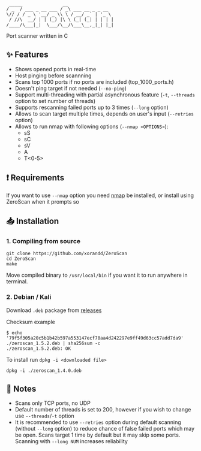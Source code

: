 ```
 _____               __                 
/ _  / ___ _ __ ___ / _\ ___ __ _ _ __  
\// / / _ \ '__/ _ \\ \ / __/ _` | '_ \ 
 / //\  __/ | | (_) |\ \ (_| (_| | | | |
/____/\___|_|  \___/\__/\___\__,_|_| |_|

```

Port scanner written in C

## ✨ Features
- Shows opened ports in real-time
- Host pinging before scannning
- Scans top 1000 ports if no ports are included (top_1000_ports.h)
- Doesn't ping target if not needed (`--no-ping`)
- Support multi-threading with partial asynchronous feature (`-t`, `--threads` option to set number of threads)
- Supports rescanning failed ports up to 3 times (`--long` option)
- Allows to scan target multiple times, depends on user's input (`--retries` option)
- Allows to run nmap with following options (`--nmap <OPTIONS>`):
  - sS
  - sC
  - sV
  - A
  - T<0-5> 

## ❗ Requirements

If you want to use `--nmap` option you need [nmap](https://nmap.org/) be installed, or install using ZeroScan when it prompts so 

## 📥 Installation

### 1. Compiling from source

```
git clone https://github.com/xorandd/ZeroScan
cd ZeroScan
make
```
Move compiled binary to `/usr/local/bin` if you want it to run anywhere in terminal. 

### 2. Debian / Kali

Download `.deb` package from  [releases](https://github.com/xorandd/ZeroScan/releases)

Checksum example

```
$ echo '79f5f305a20c5b1b42b597a553147ecf70aa4d242297e9ff49d63cc57add7da9' ./zeroscan_1.5.2.deb | sha256sum -c
./zeroscan_1.5.2.deb: OK
```

To install run `dpkg -i <downloaded file>`

```
dpkg -i ./zeroscan_1.4.0.deb
```

## 📝 Notes
- Scans only TCP ports, no UDP
- Default number of threads is set to 200, however if you wish to change use `--threads`/`-t` option
- It is recommended to use `--retries` option during default scanning (without `--long` option) to reduce chance of false failed ports which may be open.
Scans target 1 time by default but it may skip some ports. Scanning with `--long NUM` increases reliability 
